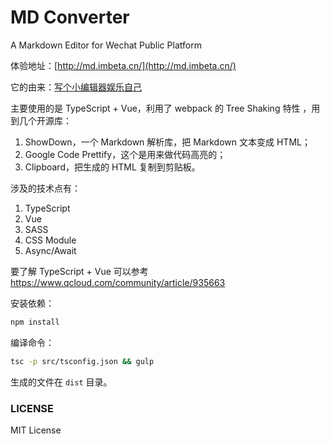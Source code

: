 # MD Converter
A Markdown Editor for Wechat Public Platform

体验地址：[http://md.imbeta.cn/](http://md.imbeta.cn/)

它的由来：[写个小编辑器娱乐自己](https://mp.weixin.qq.com/s?__biz=MzI5NDE2NTY3NA==&mid=2247483856&idx=1&sn=e546458bce813ed44e808f8939bed23f&chksm=ec664c15db11c5031dda301abce816b35230bb3c796482ce06fc3f881740cc0e5f83d044e088#rd)

主要使用的是 TypeScript + Vue，利用了 webpack 的 Tree Shaking 特性 ，用到几个开源库：

1. ShowDown，一个 Markdown 解析库，把 Markdown 文本变成 HTML；
2. Google Code Prettify，这个是用来做代码高亮的；
3. Clipboard，把生成的 HTML 复制到剪贴板。

涉及的技术点有：

1. TypeScript
2. Vue
3. SASS
4. CSS Module
5. Async/Await

要了解 TypeScript + Vue 可以参考 https://www.qcloud.com/community/article/935663

安装依赖：
```bash
npm install
```

编译命令：

```bash
tsc -p src/tsconfig.json && gulp
```

生成的文件在 `dist` 目录。

### LICENSE
MIT License
